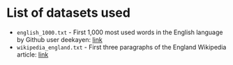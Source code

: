 # List of datasets used
- `english_1000.txt` - First 1,000 most used words in the English language by Github user deekayen: [link](https://gist.github.com/deekayen/4148741)
- `wikipedia_england.txt` - First three paragraphs of the England Wikipedia article: [link](https://en.wikipedia.org/wiki/England)